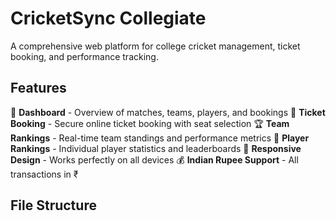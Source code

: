 # CricketSync Collegiate

A comprehensive web platform for college cricket management, ticket booking, and performance tracking.

## Features

🏏 **Dashboard** - Overview of matches, teams, players, and bookings
🎫 **Ticket Booking** - Secure online ticket booking with seat selection
🏆 **Team Rankings** - Real-time team standings and performance metrics
👥 **Player Rankings** - Individual player statistics and leaderboards
📱 **Responsive Design** - Works perfectly on all devices
💰 **Indian Rupee Support** - All transactions in ₹

## File Structure